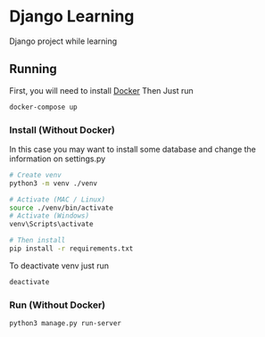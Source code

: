 # Django Learning

Django project while learning

## Running

First, you will need to install [Docker](https://www.docker.com/)
Then Just run

```bash
docker-compose up
```

### Install (Without Docker)

In this case you may want to install some database and change the information on settings.py

```bash
# Create venv
python3 -m venv ./venv

# Activate (MAC / Linux)
source ./venv/bin/activate
# Activate (Windows)
venv\Scripts\activate

# Then install
pip install -r requirements.txt
```

To deactivate venv just run

```bash
deactivate
```

### Run (Without Docker)

```bash
python3 manage.py run-server
```
